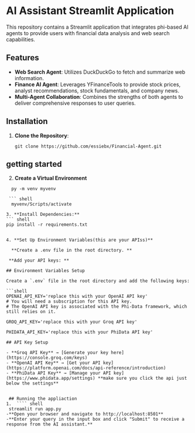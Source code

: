 # AI Assistant Streamlit Application

This repository contains a Streamlit application that integrates phi-based AI agents to provide users with financial data analysis and web search capabilities.

## Features

- **Web Search Agent**: Utilizes DuckDuckGo to fetch and summarize web information.
- **Finance AI Agent**: Leverages YFinanceTools to provide stock prices, analyst recommendations, stock fundamentals, and company news.
- **Multi-Agent Collaboration**: Combines the strengths of both agents to deliver comprehensive responses to user queries.

## Installation

1. **Clone the Repository**:

   ```shell
   git clone https://github.com/essiebx/Financial-Agent.git
   
 ## getting started
 
2. **Create a Virtual Environment**
 ```shell
   py -m venv myvenv

  ``` shell
   myvenv/Scripts/activate

3. **Install Dependencies:**
``` shell
pip install -r requirements.txt


4. **Set Up Environment Variables(this are your APIss)**

   **Create a .env file in the root directory. **

  **Add your API keys: **

 ## Environment Variables Setup

Create a `.env` file in the root directory and add the following keys:

```shell
OPENAI_API_KEY='replace this with your OpenAI API key'
# You will need a subscription for this API key.
# The OpenAI API key is associated with the Phi-Data framework, which still relies on it.

GROQ_API_KEY='replace this with your Groq API key'

PHIDATA_API_KEY='replace this with your PhiData API key'

## API Key Setup

- **Groq API Key** → [Generate your key here](https://console.groq.com/keys)
- **OpenAI API Key** → [Get your API key](https://platform.openai.com/docs/api-reference/introduction)
- **PhiData API Key** → [Manage your API key](https://www.phidata.app/settings) **make sure you click the api just below the settings**


  ## Running the appliaction
1.  ```` shell
  streamlit run app.py
-**Open your browser and navigate to http://localhost:8501**
-**Enter your query in the input box and click "Submit" to receive a response from the AI assistant.**

